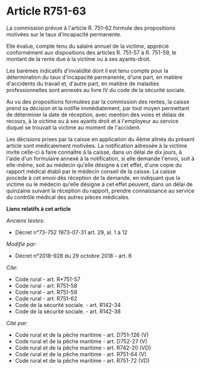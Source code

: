 # Article R751-63

La commission prévue à l'article R. 751-62 formule des propositions motivées sur le taux d'incapacité permanente.

Elle évalue, compte tenu du salaire annuel de la victime, apprécié conformément aux dispositions des articles R. 751-57 à R.
751-59, le montant de la rente due à la victime ou à ses ayants-droit.

Les barèmes indicatifs d'invalidité dont il est tenu compte pour la détermination du taux d'incapacité permanente, d'une
part, en matière d'accidents du travail et, d'autre part, en matière de maladies professionnelles sont annexés au livre IV du
code de la sécurité sociale.

Au vu des propositions formulées par la commission des rentes, la caisse prend sa décision et la notifie immédiatement, par
tout moyen permettant de déterminer la date de réception, avec mention des voies et délais de recours, à la victime ou à ses
ayants droit et à l'employeur au service duquel se trouvait la victime au moment de l'accident.

Les décisions prises par la caisse en application du 4ème alinéa du présent article sont médicalement motivées. La
notification adressée à la victime invite celle-ci à faire connaître à la caisse, dans un délai de dix jours, à l'aide d'un
formulaire annexé à la notification, si elle demande l'envoi, soit à elle-même, soit au médecin qu'elle désigne à cet effet,
d'une copie du rapport médical établi par le médecin conseil de la caisse. La caisse procède à cet envoi dès réception de la
demande, en indiquant que la victime ou le médecin qu'elle désigne à cet effet peuvent, dans un délai de quinzaine suivant la
réception du rapport, prendre connaissance au service du contrôle médical des autres pièces médicales.

**Liens relatifs à cet article**

_Anciens textes_:

  - Décret n°73-752 1973-07-31 art. 29, al. 1 à 12

_Modifié par_:

  - Décret n°2018-928 du 29 octobre 2018 - art. 6

_Cite_:

  - Code rural - art. R*751-57
  - Code rural - art. R751-58
  - Code rural - art. R751-59
  - Code rural - art. R751-62
  - Code de la sécurité sociale. - art. R142-34
  - Code de la sécurité sociale. - art. R142-38

_Cité par_:

  - Code rural et de la pêche maritime - art. D751-126 (V)
  - Code rural et de la pêche maritime - art. D752-27 (V)
  - Code rural et de la pêche maritime - art. R742-20 (VD)
  - Code rural et de la pêche maritime - art. R751-64 (V)
  - Code rural et de la pêche maritime - art. R751-72 (VD)
